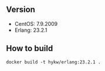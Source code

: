 ## Version
- CentOS: 7.9.2009
- Erlang: 23.2.1

## How to build

```
docker build -t hykw/erlang:23.2.1 .
```
